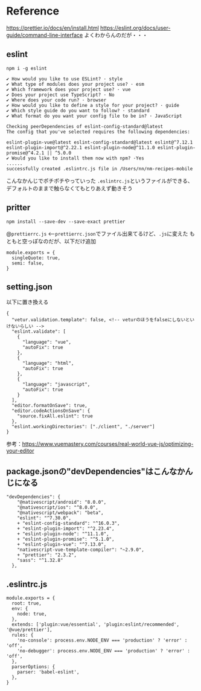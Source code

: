 # Reference
https://prettier.io/docs/en/install.html
https://eslint.org/docs/user-guide/command-line-interface
よくわからんのだが・・・

## eslint
```
npm i -g eslint

✔ How would you like to use ESLint? · style
✔ What type of modules does your project use? · esm
✔ Which framework does your project use? · vue
✔ Does your project use TypeScript? · No  
✔ Where does your code run? · browser               
✔ How would you like to define a style for your project? · guide
✔ Which style guide do you want to follow? · standard
✔ What format do you want your config file to be in? · JavaScript

Checking peerDependencies of eslint-config-standard@latest
The config that you've selected requires the following dependencies:

eslint-plugin-vue@latest eslint-config-standard@latest eslint@^7.12.1 eslint-plugin-import@^2.22.1 eslint-plugin-node@^11.1.0 eslint-plugin-promise@^4.2.1 || ^5.0.0
✔ Would you like to install them now with npm? ·Yes
......
successfully created .eslintrc.js file in /Users/nn/nm-recipes-mobile
```
こんなかんじでポチポチやっていった
`.eslintrc.js`というファイルができる、デフォルトのままで触らなくてもとりあえず動きそう


## pritter

```
npm install --save-dev --save-exact prettier
```

@`prettierrc.js` <--`prettierrc.json`でファイル出来てるけど、`.js`に変えた
もともと空っぽなのだが、以下だけ追加
```
module.exports = {
  singleQuote: true,
  semi: false,
}
```

## setting.json
以下に置き換える
```
{
  "vetur.validation.template": false, <!-- veturのほうをfalseにしないといけないらしい -->
  "eslint.validate": [
    {
      "language": "vue",
      "autoFix": true
    },
    {
      "language": "html",
      "autoFix": true
    },
    {
      "language": "javascript",
      "autoFix": true
    }
  ],
  "editor.formatOnSave": true,
  "editor.codeActionsOnSave": {
    "source.fixAll.eslint": true
  },
  "eslint.workingDirectories": ["./client", "./server"]
}
```
参考：https://www.vuemastery.com/courses/real-world-vue-js/optimizing-your-editor

## package.jsonの"devDependencies"はこんなかんじになる
```
"devDependencies": {
    "@nativescript/android": "8.0.0",
    "@nativescript/ios": "^8.0.0",
    "@nativescript/webpack": "beta",
    "eslint": "^7.30.0",
    + "eslint-config-standard": "^16.0.3",
    + "eslint-plugin-import": "^2.23.4",
    + "eslint-plugin-node": "^11.1.0",
    + "eslint-plugin-promise": "^5.1.0",
    + "eslint-plugin-vue": "^7.13.0",
    "nativescript-vue-template-compiler": "~2.9.0",
    + "prettier": "2.3.2",
    "sass": "^1.32.8"
  },
```
## .eslintrc.js
```
module.exports = {
  root: true,
  env: {
    node: true,
  },
  extends: ['plugin:vue/essential', 'plugin:eslint/recommended', '@vue/prettier'],
  rules: {
    'no-console': process.env.NODE_ENV === 'production' ? 'error' : 'off',
    'no-debugger': process.env.NODE_ENV === 'production' ? 'error' : 'off',
  },
  parserOptions: {
    parser: 'babel-eslint',
  },
}

```
